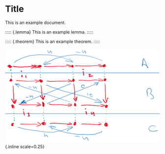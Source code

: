# Title

This is an example document.

::::: {.lemma}
This is an example lemma.
:::::

::::: {.theorem}
This is an example theorem.
:::::

![Example Image](figures/example.png){.inline scale=0.25}
